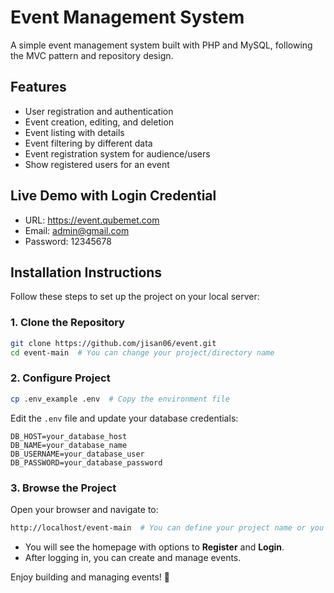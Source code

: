 # Event Management System

A simple event management system built with PHP and MySQL, following the MVC pattern and repository design.

## Features

- User registration and authentication
- Event creation, editing, and deletion
- Event listing with details
- Event filtering by different data
- Event registration system for audience/users
- Show registered users for an event

## Live Demo with Login Credential
- URL: https://event.qubemet.com
- Email: admin@gmail.com
- Password: 12345678

## Installation Instructions

Follow these steps to set up the project on your local server:

### 1. Clone the Repository

```sh
git clone https://github.com/jisan06/event.git
cd event-main  # You can change your project/directory name
```

### 2. Configure Project

```sh
cp .env_example .env  # Copy the environment file
```

Edit the `.env` file and update your database credentials:

```
DB_HOST=your_database_host
DB_NAME=your_database_name
DB_USERNAME=your_database_user
DB_PASSWORD=your_database_password
```

### 3. Browse the Project

Open your browser and navigate to:

```sh
http://localhost/event-main  # You can define your project name or you can run according to your server, example: event-main.test
```

- You will see the homepage with options to **Register** and **Login**.
- After logging in, you can create and manage events.

Enjoy building and managing events! 🚀

